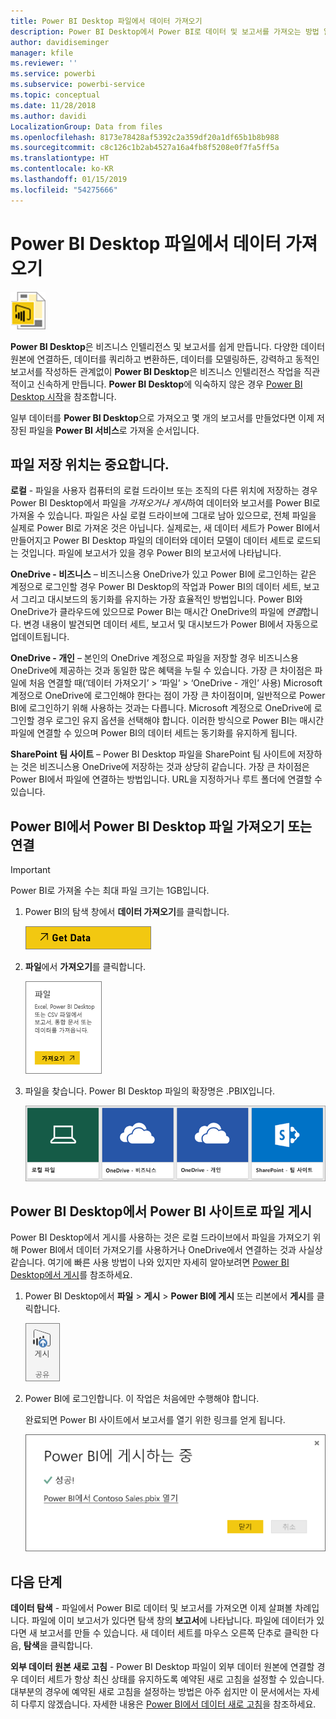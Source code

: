 ```yaml
---
title: Power BI Desktop 파일에서 데이터 가져오기
description: Power BI Desktop에서 Power BI로 데이터 및 보고서를 가져오는 방법 알아보기
author: davidiseminger
manager: kfile
ms.reviewer: ''
ms.service: powerbi
ms.subservice: powerbi-service
ms.topic: conceptual
ms.date: 11/28/2018
ms.author: davidi
LocalizationGroup: Data from files
ms.openlocfilehash: 8173e78428af5392c2a359df20a1df65b1b8b988
ms.sourcegitcommit: c8c126c1b2ab4527a16a4fb8f5208e0f7fa5ff5a
ms.translationtype: HT
ms.contentlocale: ko-KR
ms.lasthandoff: 01/15/2019
ms.locfileid: "54275666"
---
```

# <a name="get-data-from-power-bi-desktop-files"></a>Power BI Desktop 파일에서 데이터 가져오기
![](media/service-desktop-files/pbid_file_icon.png)

**Power BI Desktop**은 비즈니스 인텔리전스 및 보고서를 쉽게 만듭니다. 다양한 데이터 원본에 연결하든, 데이터를 쿼리하고 변환하든, 데이터를 모델링하든, 강력하고 동적인 보고서를 작성하든 관계없이 **Power BI Desktop**은 비즈니스 인텔리전스 작업을 직관적이고 신속하게 만듭니다. **Power BI Desktop**에 익숙하지 않은 경우 [Power BI Desktop 시작](desktop-getting-started.md)을 참조합니다.

일부 데이터를 **Power BI Desktop**으로 가져오고 몇 개의 보고서를 만들었다면 이제 저장된 파일을 **Power BI 서비스**로 가져올 순서입니다.

## <a name="where-your-file-is-saved-makes-a-difference"></a>파일 저장 위치는 중요합니다.
**로컬** - 파일을 사용자 컴퓨터의 로컬 드라이브 또는 조직의 다른 위치에 저장하는 경우 Power BI Desktop에서 파일을 *가져오거나* *게시*하여 데이터와 보고서를 Power BI로 가져올 수 있습니다. 파일은 사실 로컬 드라이브에 그대로 남아 있으므로, 전체 파일을 실제로 Power BI로 가져온 것은 아닙니다. 실제로는, 새 데이터 세트가 Power BI에서 만들어지고 Power BI Desktop 파일의 데이터와 데이터 모델이 데이터 세트로 로드되는 것입니다. 파일에 보고서가 있을 경우 Power BI의 보고서에 나타납니다.

**OneDrive - 비즈니스** – 비즈니스용 OneDrive가 있고 Power BI에 로그인하는 같은 계정으로 로그인할 경우 Power BI Desktop의 작업과 Power BI의 데이터 세트, 보고서 그리고 대시보드의 동기화를 유지하는 가장 효율적인 방법입니다. Power BI와 OneDrive가 클라우드에 있으므로 Power BI는 매시간 OneDrive의 파일에 *연결*합니다. 변경 내용이 발견되면 데이터 세트, 보고서 및 대시보드가 Power BI에서 자동으로 업데이트됩니다.

**OneDrive - 개인** – 본인의 OneDrive 계정으로 파일을 저장할 경우 비즈니스용 OneDrive에 제공하는 것과 동일한 많은 혜택을 누릴 수 있습니다. 가장 큰 차이점은 파일에 처음 연결할 때(‘데이터 가져오기’ > ‘파일’ > ‘OneDrive - 개인’ 사용) Microsoft 계정으로 OneDrive에 로그인해야 한다는 점이 가장 큰 차이점이며, 일반적으로 Power BI에 로그인하기 위해 사용하는 것과는 다릅니다. Microsoft 계정으로 OneDrive에 로그인할 경우 로그인 유지 옵션을 선택해야 합니다. 이러한 방식으로 Power BI는 매시간 파일에 연결할 수 있으며 Power BI의 데이터 세트는 동기화를 유지하게 됩니다.

**SharePoint 팀 사이트** – Power BI Desktop 파일을 SharePoint 팀 사이트에 저장하는 것은 비즈니스용 OneDrive에 저장하는 것과 상당히 같습니다. 가장 큰 차이점은 Power BI에서 파일에 연결하는 방법입니다. URL을 지정하거나 루트 폴더에 연결할 수 있습니다.

## <a name="import-or-connect-to-a-power-bi-desktop-file-from-power-bi"></a>Power BI에서 Power BI Desktop 파일 가져오기 또는 연결
>[!IMPORTANT]
>Power BI로 가져올 수는 최대 파일 크기는 1GB입니다.

1. Power BI의 탐색 창에서 **데이터 가져오기**를 클릭합니다.
   
   ![](media/service-desktop-files/pbid_get_data_button.png)
2. **파일**에서 **가져오기**를 클릭합니다.
   
   ![](media/service-desktop-files/pbid_files_get.png)
3. 파일을 찾습니다. Power BI Desktop 파일의 확장명은 .PBIX입니다.
   
   ![](media/service-desktop-files/pbid_find_your_file.png)

## <a name="publish-a-file-from-power-bi-desktop-to-your-power-bi-site"></a>Power BI Desktop에서 Power BI 사이트로 파일 게시
Power BI Desktop에서 게시를 사용하는 것은 로컬 드라이브에서 파일을 가져오기 위해 Power BI에서 데이터 가져오기를 사용하거나 OneDrive에서 연결하는 것과 사실상 같습니다.  여기에 빠른 사용 방법이 나와 있지만 자세히 알아보려면 [Power BI Desktop에서 게시](desktop-upload-desktop-files.md)를 참조하세요.

1. Power BI Desktop에서 **파일** > **게시** > **Power BI에 게시** 또는 리본에서 **게시**를 클릭합니다.
   
   ![](media/service-desktop-files/pbid_publish.png)
2. Power BI에 로그인합니다. 이 작업은 처음에만 수행해야 합니다.
   
   완료되면 Power BI 사이트에서 보고서를 열기 위한 링크를 얻게 됩니다.
   
   ![](media/service-desktop-files/pbid_publishing.png)

## <a name="next-steps"></a>다음 단계
**데이터 탐색** - 파일에서 Power BI로 데이터 및 보고서를 가져오면 이제 살펴볼 차례입니다. 파일에 이미 보고서가 있다면 탐색 창의 **보고서**에 나타납니다. 파일에 데이터가 있다면 새 보고서를 만들 수 있습니다. 새 데이터 세트를 마우스 오른쪽 단추로 클릭한 다음, **탐색**을 클릭합니다.

**외부 데이터 원본 새로 고침** - Power BI Desktop 파일이 외부 데이터 원본에 연결할 경우 데이터 세트가 항상 최신 상태를 유지하도록 예약된 새로 고침을 설정할 수 있습니다. 대부분의 경우에 예약된 새로 고침을 설정하는 방법은 아주 쉽지만 이 문서에서는 자세히 다루지 않겠습니다. 자세한 내용은 [Power BI에서 데이터 새로 고침](refresh-data.md)을 참조하세요.

